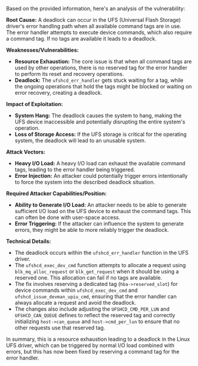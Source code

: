 Based on the provided information, here's an analysis of the vulnerability:

**Root Cause:**
A deadlock can occur in the UFS (Universal Flash Storage) driver's error handling path when all available command tags are in use. The error handler attempts to execute device commands, which also require a command tag. If no tags are available it leads to a deadlock.

**Weaknesses/Vulnerabilities:**
- **Resource Exhaustion:** The core issue is that when all command tags are used by other operations, there is no reserved tag for the error handler to perform its reset and recovery operations.
- **Deadlock:** The `ufshcd_err_handler` gets stuck waiting for a tag, while the ongoing operations that hold the tags might be blocked or waiting on error recovery, creating a deadlock.

**Impact of Exploitation:**
- **System Hang:** The deadlock causes the system to hang, making the UFS device inaccessible and potentially disrupting the entire system's operation.
- **Loss of Storage Access:** If the UFS storage is critical for the operating system, the deadlock will lead to an unusable system.

**Attack Vectors:**
- **Heavy I/O Load:** A heavy I/O load can exhaust the available command tags, leading to the error handler being triggered.
- **Error Injection:** An attacker could potentially trigger errors intentionally to force the system into the described deadlock situation.

**Required Attacker Capabilities/Position:**
- **Ability to Generate I/O Load:** An attacker needs to be able to generate sufficient I/O load on the UFS device to exhaust the command tags. This can often be done with user-space access.
- **Error Triggering:** If the attacker can influence the system to generate errors, they might be able to more reliably trigger the deadlock.

**Technical Details:**
- The deadlock occurs within the `ufshcd_err_handler` function in the UFS driver.
- The `ufshcd_exec_dev_cmd` function attempts to allocate a request using `blk_mq_alloc_request` or `blk_get_request` when it should be using a reserved one. This allocation can fail if no tags are available.
- The fix involves reserving a dedicated tag (`hba->reserved_slot`) for device commands within `ufshcd_exec_dev_cmd` and `ufshcd_issue_devman_upiu_cmd`, ensuring that the error handler can always allocate a request and avoid the deadlock.
- The changes also include adjusting the `UFSHCD_CMD_PER_LUN` and `UFSHCD_CAN_QUEUE` defines to reflect the reserved tag and correctly initializing `host->can_queue` and `host->cmd_per_lun` to ensure that no other requests use that reserved tag.

In summary, this is a resource exhaustion leading to a deadlock in the Linux UFS driver, which can be triggered by normal I/O load combined with errors, but this has now been fixed by reserving a command tag for the error handler.